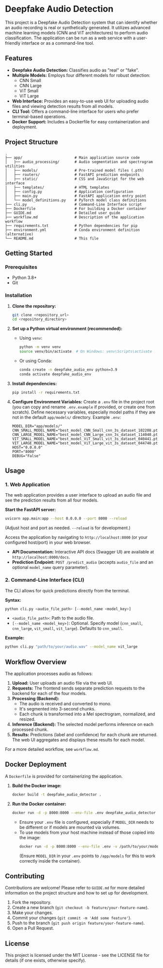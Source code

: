 # Deepfake Audio Detection

This project is a Deepfake Audio Detection system that can identify whether an audio recording is real or synthetically generated. It utilizes advanced machine learning models (CNN and ViT architectures) to perform audio classification. The application can be run as a web service with a user-friendly interface or as a command-line tool.

## Features

-   **Deepfake Audio Detection:** Classifies audio as "real" or "fake".
-   **Multiple Models:** Employs four different models for robust detection:
    -   CNN Small
    -   CNN Large
    -   ViT Small
    -   ViT Large
-   **Web Interface:** Provides an easy-to-use web UI for uploading audio files and viewing detection results from all models.
-   **CLI Tool:** Offers a command-line interface for users who prefer terminal-based operations.
-   **Docker Support:** Includes a Dockerfile for easy containerization and deployment.

## Project Structure

```
.
├── app/                        # Main application source code
│   ├── audio_processing/       # Audio segmentation and spectrogram utilities
│   ├── models/                 # Pre-trained model files (.pth)
│   ├── routers/                # FastAPI prediction endpoints
│   ├── static/                 # CSS and JavaScript for the web interface
│   ├── templates/              # HTML templates
│   ├── config.py               # Application configuration
│   ├── main.py                 # FastAPI application entry point
│   └── model_definitions.py    # PyTorch model class definitions
├── cli.py                      # Command-Line Interface script
├── Dockerfile                  # For building a Docker container
├── GUIDE.md                    # Detailed user guide
├── workflow.md                 # Description of the application workflow
├── requirements.txt            # Python dependencies for pip
├── environment.yml             # Conda environment definition (alternative)
└── README.md                   # This file
```

## Getting Started

### Prerequisites

-   Python 3.8+
-   Git

### Installation

1.  **Clone the repository:**
    ```bash
    git clone <repository_url>
    cd <repository_directory>
    ```

2.  **Set up a Python virtual environment (recommended):**
    *   Using `venv`:
        ```bash
        python -m venv venv
        source venv/bin/activate  # On Windows: venv\Scripts\activate
        ```
    *   Or using Conda:
        ```bash
        conda create -n deepfake_audio_env python=3.9
        conda activate deepfake_audio_env
        ```

3.  **Install dependencies:**
    ```bash
    pip install -r requirements.txt
    ```

4.  **Configure Environment Variables:**
    Create a `.env` file in the project root (you can copy and rename `.env.example` if provided, or create one from scratch).
    Define necessary variables, especially model paths if they are not in the default `app/models/` directory.
    Example `.env`:
    ```env
    MODEL_DIR="app/models/"
    CNN_SMALL_MODEL_NAME="best_model_CNN_Small_cnn_3s_dataset_102208.pth"
    CNN_LARGE_MODEL_NAME="best_model_CNN_Large_cnn_3s_dataset_114040.pth"
    VIT_SMALL_MODEL_NAME="best_model_ViT_Small_vit_3s_dataset_040441.pth"
    VIT_LARGE_MODEL_NAME="best_model_ViT_Large_vit_3s_dataset_044740.pth"
    HOST="0.0.0.0"
    PORT="8000"
    DEBUG="False"
    ```

## Usage

### 1. Web Application

The web application provides a user interface to upload an audio file and see the prediction results from all four models.

**Start the FastAPI server:**
```bash
uvicorn app.main:app --host 0.0.0.0 --port 8000 --reload
```
(Adjust host and port as needed. `--reload` is for development.)

Access the application by navigating to `http://localhost:8000` (or your configured host/port) in your web browser.

-   **API Documentation:** Interactive API docs (Swagger UI) are available at `http://localhost:8000/docs`.
-   **Prediction Endpoint:** `POST /predict_audio` (accepts `audio_file` and an optional `model_name` query parameter).

### 2. Command-Line Interface (CLI)

The CLI allows for quick predictions directly from the terminal.

**Syntax:**
```bash
python cli.py <audio_file_path> [--model_name <model_key>]
```
-   `<audio_file_path>`: Path to the audio file.
-   `[--model_name <model_key>]`: Optional. Specify model (`cnn_small`, `cnn_large`, `vit_small`, `vit_large`). Defaults to `cnn_small`.

**Example:**
```bash
python cli.py "path/to/your/audio.wav" --model_name vit_large
```

## Workflow Overview

The application processes audio as follows:
1.  **Upload:** User uploads an audio file via the web UI.
2.  **Requests:** The frontend sends separate prediction requests to the backend for each of the four models.
3.  **Processing (Backend):**
    *   The audio is received and converted to mono.
    *   It's segmented into 3-second chunks.
    *   Each chunk is transformed into a Mel spectrogram, normalized, and resized.
4.  **Inference (Backend):** The selected model performs inference on each processed chunk.
5.  **Results:** Predictions (label and confidence) for each chunk are returned. The web UI aggregates and displays these results for each model.

For a more detailed workflow, see `workflow.md`.

## Docker Deployment

A `Dockerfile` is provided for containerizing the application.

1.  **Build the Docker image:**
    ```bash
    docker build -t deepfake_audio_detector .
    ```

2.  **Run the Docker container:**
    ```bash
    docker run -d -p 8000:8000 --env-file .env deepfake_audio_detector
    ```
    *   Ensure your `.env` file is configured, especially if `MODEL_DIR` needs to be different or if models are mounted via volumes.
    *   To use models from your host machine instead of those copied into the image:
        ```bash
        docker run -d -p 8000:8000 --env-file .env -v /path/to/your/models_on_host:/app/models deepfake_audio_detector
        ```
        (Ensure `MODEL_DIR` in your `.env` points to `/app/models` for this to work correctly inside the container).

## Contributing

Contributions are welcome! Please refer to `GUIDE.md` for more detailed information on the project structure and how to set up for development.

1.  Fork the repository.
2.  Create a new branch (`git checkout -b feature/your-feature-name`).
3.  Make your changes.
4.  Commit your changes (`git commit -m 'Add some feature'`).
5.  Push to the branch (`git push origin feature/your-feature-name`).
6.  Open a Pull Request.

## License

This project is licensed under the MIT License - see the LICENSE file for details (if one exists, otherwise specify).
```
